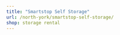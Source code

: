 ```yaml
---
title: "Smartstop Self Storage"
url: /north-york/smartstop-self-storage/
shop: storage rental
---
```

